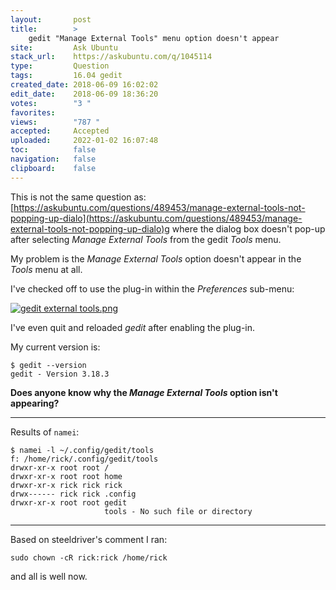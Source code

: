 ```yaml
---
layout:       post
title:        >
    gedit "Manage External Tools" menu option doesn't appear
site:         Ask Ubuntu
stack_url:    https://askubuntu.com/q/1045114
type:         Question
tags:         16.04 gedit
created_date: 2018-06-09 16:02:02
edit_date:    2018-06-09 18:36:20
votes:        "3 "
favorites:    
views:        "787 "
accepted:     Accepted
uploaded:     2022-01-02 16:07:48
toc:          false
navigation:   false
clipboard:    false
---
```


This is not the same question as: [https://askubuntu.com/questions/489453/manage-external-tools-not-popping-up-dialo](https://askubuntu.com/questions/489453/manage-external-tools-not-popping-up-dialo)g where the dialog box doesn't pop-up after selecting *Manage External Tools* from the gedit *Tools* menu.

My problem is the *Manage External Tools* option doesn't appear in the *Tools* menu at all.

I've checked off to use the plug-in within the *Preferences* sub-menu:

[![gedit external tools.png][1]][1]

I've even quit and reloaded *gedit* after enabling the plug-in.

My current version is:

``` 
$ gedit --version
gedit - Version 3.18.3

```

**Does anyone know why the *Manage External Tools* option isn't appearing?**


----------

Results of `namei`:

``` 
$ namei -l ~/.config/gedit/tools
f: /home/rick/.config/gedit/tools
drwxr-xr-x root root /
drwxr-xr-x root root home
drwxr-xr-x rick rick rick
drwx------ rick rick .config
drwxr-xr-x root root gedit
                     tools - No such file or directory

```


----------

Based on steeldriver's comment I ran:

``` 
sudo chown -cR rick:rick /home/rick

```

and all is well now.

  [1]: https://i.stack.imgur.com/pjD41.png


